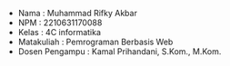 - Nama : Muhammad Rifky Akbar
- NPM : 2210631170088
- Kelas : 4C informatika
- Matakuliah : Pemrograman Berbasis Web
- Dosen Pengampu : Kamal Prihandani, S.Kom., M.Kom.
